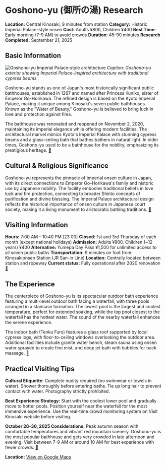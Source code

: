 # Goshono-yu (御所の湯) Research

**Location:** Central Kinosaki, 9 minutes from station
**Category:** Historic Imperial Palace-style onsen
**Cost:** Adults ¥800, Children ¥400
**Best Time:** Early morning (7-9 AM) to avoid crowds
**Duration:** 45-90 minutes
**Research Completed:** September 21, 2025

## Basic Information

![Goshono-yu Imperial Palace-style architecture](https://upload.wikimedia.org/wikipedia/commons/4/4c/Inside_Goshono-yu_Kinosaki_Onsen.jpg)
*Caption: Goshono-yu exterior showing Imperial Palace-inspired architecture with traditional cypress beams*

Goshono-yu stands as one of Japan's most historically significant public bathhouses, established in 1267 and named after Princess Kuniko, sister of Emperor Go-Horikawa. The refined design is based on the Kyoto Imperial Palace, making it unique among Kinosaki's seven public bathhouses. Known as the "Water of Beauty," Goshono-yu is believed to bring luck in love and protection against fires.

The bathhouse was renovated and reopened on November 2, 2020, maintaining its imperial elegance while offering modern facilities. The architectural marvel mimics Kyoto's Imperial Palace with stunning cypress beams and a glass-ceiling bath that bathes bathers in natural light. In older times, Goshono-yu used to be a bathhouse for the nobility, emphasizing its prestigious heritage. [🔗](https://visitkinosaki.com/things-to-do/goshono-yu/)

## Cultural & Religious Significance

Goshono-yu represents the pinnacle of imperial onsen culture in Japan, with its direct connections to Emperor Go-Horikawa's family and historic use by Japanese nobility. The facility embodies traditional beliefs in love luck and fire protection, connecting to broader Shinto concepts of purification and divine blessing. The Imperial Palace architectural design reflects the historical importance of onsen culture in Japanese court society, making it a living monument to aristocratic bathing traditions. [🔗](https://www.mlit.go.jp/tagengo-db/en/R1-01175.html)

## Visiting Information

**Hours:** 7:00 AM - 10:40 PM (23:00)
**Closed:** 1st and 3rd Thursday of each month (except national holidays)
**Admission:** Adults ¥800, Children (~12 years) ¥400
**Alternative:** Yumepa Day Pass ¥1,500 for unlimited access to all seven public baths
**Transportation:** 9 minutes on foot from Kinosakionsen Station (JR San-in Line)
**Location:** Centrally located between station and ropeway
**Current status:** Fully operational after 2020 renovation [🔗](https://livejapan.com/en/in-kansai/in-pref-hyogo/in-kinosaki-onsen/spot-lj0009730/)

## The Experience

The centerpiece of Goshono-yu is its spectacular outdoor bath experience featuring a multi-level outdoor bath facing a waterfall, with three pools arranged in a staircase formation. The lowest pool is the largest and coolest temperature, perfect for extended soaking, while the top pool closest to the waterfall has the hottest water. The sound of the nearby waterfall enhances the serene experience.

The indoor bath (Tenku Furo) features a glass roof supported by local cypress logs, with floor-to-ceiling windows overlooking the outdoor area. Additional facilities include granite water bench, steam sauna using onsen water sprayed to create fine mist, and deep jet bath with bubbles for back massage. [🔗](https://livejapan.com/en/in-kansai/in-pref-hyogo/in-kinosaki-onsen/spot-lj0009730/)

## Practical Visiting Tips

**Cultural Etiquette:** Complete nudity required (no swimwear or towels in water). Shower thoroughly before entering baths. Tie up long hair to prevent contact with water. Photography strictly prohibited.

**Best Experience Strategy:** Start with the coolest lower pool and gradually move to hotter pools. Position yourself near the waterfall for the most immersive experience. Use the real-time crowd monitoring system on Visit Kinosaki website before visiting.

**October 28-30, 2025 Considerations:** Peak autumn season with comfortable temperatures and vibrant red mountain scenery. Goshono-yu is the most popular bathhouse and gets very crowded in late afternoon and evening. Visit between 7-9 AM or around 10 AM for best experience with fewer crowds. [🔗](https://visitkinosaki.com/plan/visitor-info/seasons/)

**Location:** [View on Google Maps](https://maps.google.com/maps?q=448-1+Kinosakichoyushima,+Toyooka-shi,+Hyogo+669-6101,+Japan)
